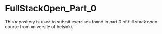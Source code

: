 # FullStackOpen_Part_0

This repository is used to submit exercises found in part 0 of full stack open course from university of helsinki.
